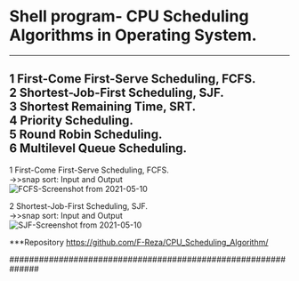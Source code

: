 # Shell program- CPU Scheduling Algorithms in Operating System.

--------------------------------------------------------------
1 First-Come First-Serve Scheduling, FCFS.  
2 Shortest-Job-First Scheduling, SJF.  
3 Shortest Remaining Time, SRT.  
4 Priority Scheduling.  
5 Round Robin Scheduling.  
6 Multilevel Queue Scheduling.  
--------------------------------------------------------------

1 First-Come First-Serve Scheduling, FCFS.   
->>snap sort: Input and Output   
![FCFS-Screenshot from 2021-05-10](https://user-images.githubusercontent.com/75982069/120373672-6f6f0b80-c33a-11eb-9a8a-02be47f99995.png)

2 Shortest-Job-First Scheduling, SJF.   
->>snap sort: Input and Output    
![SJF-Screenshot from 2021-05-10](https://user-images.githubusercontent.com/75982069/120373681-71d16580-c33a-11eb-8201-b0214b346075.png)


***Repository https://github.com/F-Reza/CPU_Scheduling_Algorithm/

##############################################################
